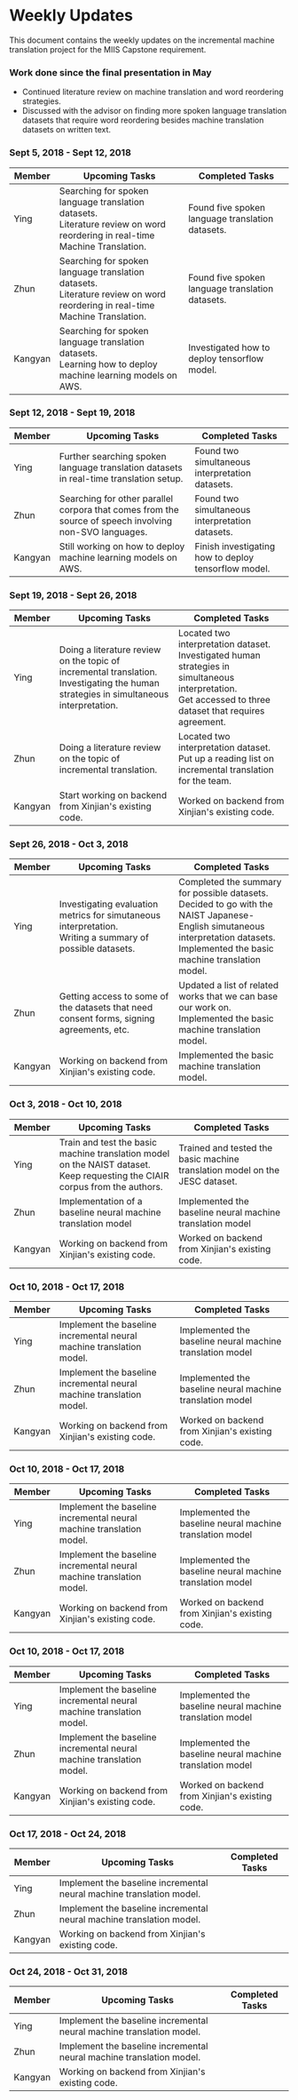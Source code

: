 # Weekly Updates

This document contains the weekly updates on the incremental machine translation project for the MIIS Capstone requirement.

### Work done since the final presentation in May

<ul>
    <li>
        Continued literature review on machine translation and word reordering strategies.
    </li>
    <li>Discussed with the advisor on finding more spoken language translation datasets that require word reordering besides machine translation datasets on written text.</li>
</ul>

### Sept 5, 2018 - Sept 12, 2018

| Member  | Upcoming Tasks                                               | Completed Tasks                                        |
| ------- | ------------------------------------------------------------ | ------------------------------------------------------ |
| Ying    | Searching for spoken language translation datasets.<br />Literature review on word reordering in real-time Machine Translation. | Found five spoken language translation datasets.<br /> |
| Zhun    | Searching for spoken language translation datasets.<br />Literature review on word reordering in real-time Machine Translation. | Found five spoken language translation datasets.       |
| Kangyan | Searching for spoken language translation datasets.<br />Learning how to deploy machine learning models on AWS. | Investigated how to deploy tensorflow model.           |

### Sept 12, 2018 - Sept 19, 2018

| Member  | Upcoming Tasks                                               | Completed Tasks                                      |
| ------- | ------------------------------------------------------------ | ---------------------------------------------------- |
| Ying    | Further searching spoken language translation datasets in real-time translation setup. | Found two simultaneous interpretation datasets.      |
| Zhun    | Searching for other parallel corpora that comes from the source of speech involving non-SVO languages. | Found two simultaneous interpretation datasets.      |
| Kangyan | Still working on how to deploy machine learning models on AWS. | Finish investigating how to deploy tensorflow model. |

### Sept 19, 2018 - Sept 26, 2018

| Member  | Upcoming Tasks                                               | Completed Tasks                                              |
| ------- | ------------------------------------------------------------ | ------------------------------------------------------------ |
| Ying    | Doing a literature review on the topic of incremental translation.<br />Investigating the human strategies in simultaneous interpretation. | Located two interpretation dataset.<br />Investigated human strategies in simultaneous interpretation.<br />Get accessed to three dataset that requires agreement. |
| Zhun    | Doing a literature review on the topic of incremental translation. | Located two interpretation dataset.<br />Put up a reading list on incremental translation for the team. |
| Kangyan | Start working on backend from Xinjian's existing code.       | Worked on backend from Xinjian's existing code.              |

### Sept 26, 2018 - Oct 3, 2018

| Member  | Upcoming Tasks                                               | Completed Tasks                                              |
| ------- | ------------------------------------------------------------ | ------------------------------------------------------------ |
| Ying    | Investigating evaluation metrics for simutaneous interpretation.<br />Writing a summary of possible datasets. | Completed the summary for possible datasets.<br />Decided to go with the NAIST Japanese-English simutaneous interpretation datasets.<br />Implemented the basic machine translation model. |
| Zhun    | Getting access to some of the datasets that need consent forms, signing agreements, etc. | Updated a list of related works that we can base our work on.<br />Implemented the basic machine translation model. |
| Kangyan | Working on backend from Xinjian's existing code.             | Implemented the basic machine translation model.             |

### Oct 3, 2018 - Oct 10, 2018

| Member  | Upcoming Tasks                                               | Completed Tasks                                              |
| ------- | ------------------------------------------------------------ | ------------------------------------------------------------ |
| Ying    | Train and test the basic machine translation model on the NAIST dataset.<br />Keep requesting the CIAIR corpus from the authors. | Trained and tested the basic machine translation model on the JESC dataset. |
| Zhun    | Implementation of a baseline neural machine translation model | Implemented the baseline neural machine translation model    |
| Kangyan | Working on backend from Xinjian's existing code.             | Worked on backend from Xinjian's existing code.              |

### Oct 10, 2018 - Oct 17, 2018

| Member  | Upcoming Tasks                                               | Completed Tasks                                           |
| ------- | ------------------------------------------------------------ | --------------------------------------------------------- |
| Ying    | Implement the baseline incremental neural machine translation model. | Implemented the baseline neural machine translation model |
| Zhun    | Implement the baseline incremental neural machine translation model. | Implemented the baseline neural machine translation model |
| Kangyan | Working on backend from Xinjian's existing code.             | Worked on backend from Xinjian's existing code.           |

### Oct 10, 2018 - Oct 17, 2018

| Member  | Upcoming Tasks                                               | Completed Tasks                                           |
| ------- | ------------------------------------------------------------ | --------------------------------------------------------- |
| Ying    | Implement the baseline incremental neural machine translation model. | Implemented the baseline neural machine translation model |
| Zhun    | Implement the baseline incremental neural machine translation model. | Implemented the baseline neural machine translation model |
| Kangyan | Working on backend from Xinjian's existing code.             | Worked on backend from Xinjian's existing code.           |

### Oct 10, 2018 - Oct 17, 2018

| Member  | Upcoming Tasks                                               | Completed Tasks                                           |
| ------- | ------------------------------------------------------------ | --------------------------------------------------------- |
| Ying    | Implement the baseline incremental neural machine translation model. | Implemented the baseline neural machine translation model |
| Zhun    | Implement the baseline incremental neural machine translation model. | Implemented the baseline neural machine translation model |
| Kangyan | Working on backend from Xinjian's existing code.             | Worked on backend from Xinjian's existing code.           |

### Oct 17, 2018 - Oct 24, 2018

| Member  | Upcoming Tasks                                               | Completed Tasks |
| ------- | ------------------------------------------------------------ | --------------- |
| Ying    | Implement the baseline incremental neural machine translation model. |                 |
| Zhun    | Implement the baseline incremental neural machine translation model. |                 |
| Kangyan | Working on backend from Xinjian's existing code.                                                             |                 |

### Oct 24, 2018 - Oct 31, 2018

| Member  | Upcoming Tasks                                               | Completed Tasks |
| ------- | ------------------------------------------------------------ | --------------- |
| Ying    | Implement the baseline incremental neural machine translation model. |                 |
| Zhun    | Implement the baseline incremental neural machine translation model. |                 |
| Kangyan | Working on backend from Xinjian's existing code.                                                             |                 |
